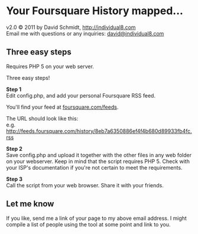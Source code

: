 Your Foursquare History mapped...
=

v2.0 &copy; 2011 by David Schmidt, <a href="http://individual8.com">http://individual8.com</a><br />
Email me with questions or any inquiries: <a href="mailto:david@individual8.com">david@individual8.com</a>
  
Three easy steps
-
Requires PHP 5 on your web server.
  
Three easy steps!
  
<b>Step 1</b><br />
Edit config.php, and add your personal Foursquare RSS feed. 

You'll find your feed at <a href="https://foursquare.com/feeds">foursquare.com/feeds</a>.
          
The URL should look like this:<br />
e.g. http://feeds.foursquare.com/history/8eb7a6350886ef4f4b680d89933fb4fc.rss
          
<b>Step 2</b><br />
Save config.php and upload it together with the other files in any web folder on your webserver. Keep in mind that the script requires PHP 5. Check with your ISP's documentation if you're not certain to meet the requirements.
          
<b>Step 3</b><br />
Call the script from your web browser. Share it with your friends.

Let me know
-
If you like, send me a link of your page to my above email address. I might compile a list of people using the tool at some point and link to you.